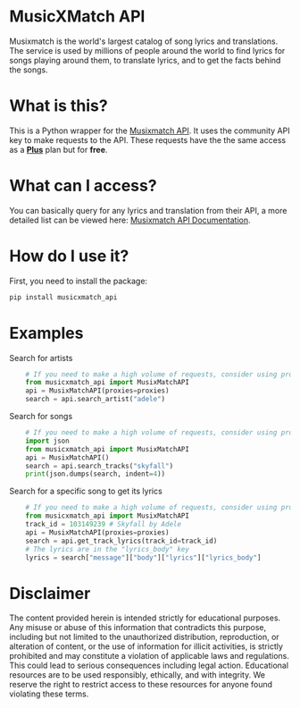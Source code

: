 # MusicXMatch API

Musixmatch is the world's largest catalog of song lyrics and translations. The service is used by millions of people around the world to find lyrics for songs playing around them, to translate lyrics, and to get the facts behind the songs.

# What is this?

This is a Python wrapper for the [Musixmatch API](https://developer.musixmatch.com/). It uses the community API key to make requests to the API. These requests have the the same access as a **[Plus](https://developer.musixmatch.com/plans)** plan but for **free**.

# What can I access?

You can basically query for any lyrics and translation from their API, a more detailed list can be viewed here: [Musixmatch API Documentation](https://developer.musixmatch.com/documentation).

# How do I use it?

First, you need to install the package:

```bash
pip install musicxmatch_api
```

# Examples

Search for artists
```python
    # If you need to make a high volume of requests, consider using proxies
    from musicxmatch_api import MusixMatchAPI
    api = MusixMatchAPI(proxies=proxies)
    search = api.search_artist("adele")
```

Search for songs
```python
    # If you need to make a high volume of requests, consider using proxies
    import json
    from musicxmatch_api import MusixMatchAPI
    api = MusixMatchAPI()
    search = api.search_tracks("skyfall")
    print(json.dumps(search, indent=4))
```

Search for a specific song to get its lyrics
```python
    # If you need to make a high volume of requests, consider using proxies
    from musicxmatch_api import MusixMatchAPI
    track_id = 103149239 # Skyfall by Adele
    api = MusixMatchAPI(proxies=proxies)
    search = api.get_track_lyrics(track_id=track_id)
    # The lyrics are in the "lyrics_body" key
    lyrics = search["message"]["body"]["lyrics"]["lyrics_body"]
```


# Disclaimer

The content provided herein is intended strictly for educational purposes. Any misuse or abuse of this information that contradicts this purpose, including but not limited to the unauthorized distribution, reproduction, or alteration of content, or the use of information for illicit activities, is strictly prohibited and may constitute a violation of applicable laws and regulations. This could lead to serious consequences including legal action. Educational resources are to be used responsibly, ethically, and with integrity. We reserve the right to restrict access to these resources for anyone found violating these terms.